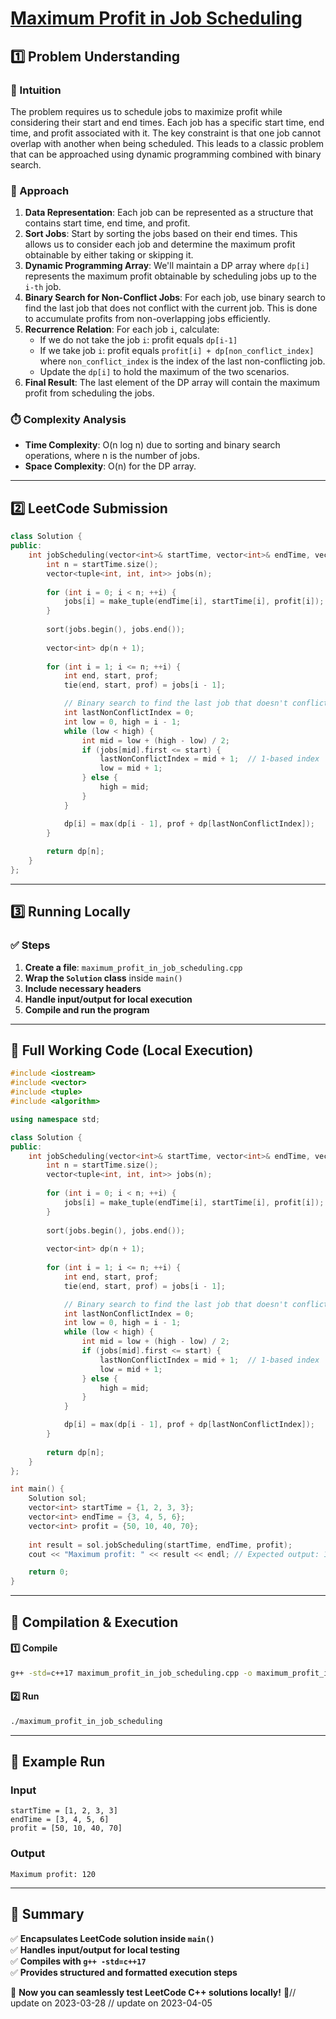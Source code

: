 # **[Maximum Profit in Job Scheduling](https://leetcode.com/problems/maximum-profit-in-job-scheduling/description/)**  

## **1️⃣ Problem Understanding**  
### **📌 Intuition**  
The problem requires us to schedule jobs to maximize profit while considering their start and end times. Each job has a specific start time, end time, and profit associated with it. The key constraint is that one job cannot overlap with another when being scheduled. This leads to a classic problem that can be approached using dynamic programming combined with binary search.

### **🚀 Approach**  
1. **Data Representation**: Each job can be represented as a structure that contains start time, end time, and profit. 
2. **Sort Jobs**: Start by sorting the jobs based on their end times. This allows us to consider each job and determine the maximum profit obtainable by either taking or skipping it.
3. **Dynamic Programming Array**: We'll maintain a DP array where `dp[i]` represents the maximum profit obtainable by scheduling jobs up to the `i-th` job.
4. **Binary Search for Non-Conflict Jobs**: For each job, use binary search to find the last job that does not conflict with the current job. This is done to accumulate profits from non-overlapping jobs efficiently.
5. **Recurrence Relation**: For each job `i`, calculate:
   - If we do not take the job `i`: profit equals `dp[i-1]`
   - If we take job `i`: profit equals `profit[i] + dp[non_conflict_index]` where `non_conflict_index` is the index of the last non-conflicting job.
   - Update the `dp[i]` to hold the maximum of the two scenarios.
6. **Final Result**: The last element of the DP array will contain the maximum profit from scheduling the jobs.

### **⏱️ Complexity Analysis**  
- **Time Complexity**: O(n log n) due to sorting and binary search operations, where n is the number of jobs.  
- **Space Complexity**: O(n) for the DP array.  

---  

## **2️⃣ LeetCode Submission**  
```cpp
class Solution {
public:
    int jobScheduling(vector<int>& startTime, vector<int>& endTime, vector<int>& profit) {
        int n = startTime.size();
        vector<tuple<int, int, int>> jobs(n);
        
        for (int i = 0; i < n; ++i) {
            jobs[i] = make_tuple(endTime[i], startTime[i], profit[i]);
        }
        
        sort(jobs.begin(), jobs.end());
        
        vector<int> dp(n + 1);
        
        for (int i = 1; i <= n; ++i) {
            int end, start, prof;
            tie(end, start, prof) = jobs[i - 1];

            // Binary search to find the last job that doesn't conflict
            int lastNonConflictIndex = 0;
            int low = 0, high = i - 1;
            while (low < high) {
                int mid = low + (high - low) / 2;
                if (jobs[mid].first <= start) {
                    lastNonConflictIndex = mid + 1;  // 1-based index
                    low = mid + 1;
                } else {
                    high = mid;
                }
            }

            dp[i] = max(dp[i - 1], prof + dp[lastNonConflictIndex]);
        }
        
        return dp[n];
    }
};
```  

---  

## **3️⃣ Running Locally**  
### **✅ Steps**  
1. **Create a file**: `maximum_profit_in_job_scheduling.cpp`  
2. **Wrap the `Solution` class** inside `main()`  
3. **Include necessary headers**  
4. **Handle input/output for local execution**  
5. **Compile and run the program**  

---  

## **📝 Full Working Code (Local Execution)**  
```cpp
#include <iostream>
#include <vector>
#include <tuple>
#include <algorithm>

using namespace std;

class Solution {
public:
    int jobScheduling(vector<int>& startTime, vector<int>& endTime, vector<int>& profit) {
        int n = startTime.size();
        vector<tuple<int, int, int>> jobs(n);
        
        for (int i = 0; i < n; ++i) {
            jobs[i] = make_tuple(endTime[i], startTime[i], profit[i]);
        }
        
        sort(jobs.begin(), jobs.end());
        
        vector<int> dp(n + 1);
        
        for (int i = 1; i <= n; ++i) {
            int end, start, prof;
            tie(end, start, prof) = jobs[i - 1];

            // Binary search to find the last job that doesn't conflict
            int lastNonConflictIndex = 0;
            int low = 0, high = i - 1;
            while (low < high) {
                int mid = low + (high - low) / 2;
                if (jobs[mid].first <= start) {
                    lastNonConflictIndex = mid + 1;  // 1-based index
                    low = mid + 1;
                } else {
                    high = mid;
                }
            }

            dp[i] = max(dp[i - 1], prof + dp[lastNonConflictIndex]);
        }
        
        return dp[n];
    }
};

int main() {
    Solution sol;
    vector<int> startTime = {1, 2, 3, 3};
    vector<int> endTime = {3, 4, 5, 6};
    vector<int> profit = {50, 10, 40, 70};
    
    int result = sol.jobScheduling(startTime, endTime, profit);
    cout << "Maximum profit: " << result << endl; // Expected output: 120

    return 0;
}
```  

---  

## **🔧 Compilation & Execution**  
#### **1️⃣ Compile**  
```bash
g++ -std=c++17 maximum_profit_in_job_scheduling.cpp -o maximum_profit_in_job_scheduling
```  

#### **2️⃣ Run**  
```bash
./maximum_profit_in_job_scheduling
```  

---  

## **🎯 Example Run**  
### **Input**  
```
startTime = [1, 2, 3, 3]
endTime = [3, 4, 5, 6]
profit = [50, 10, 40, 70]
```  
### **Output**  
```
Maximum profit: 120
```  

---  

## **📌 Summary**  
✅ **Encapsulates LeetCode solution inside `main()`**  
✅ **Handles input/output for local testing**  
✅ **Compiles with `g++ -std=c++17`**  
✅ **Provides structured and formatted execution steps**  

🚀 **Now you can seamlessly test LeetCode C++ solutions locally!** 🚀// update on 2023-03-28
// update on 2023-04-05
